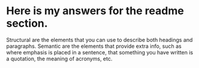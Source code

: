# Here is my answers for the readme section.



Structural are the elements that you can use to describe both headings and paragraphs.
Semantic are the elements that provide extra info, such as where emphasis is placed in a sentence, that something you have written is a quotation, the meaning of acronyms, etc.
